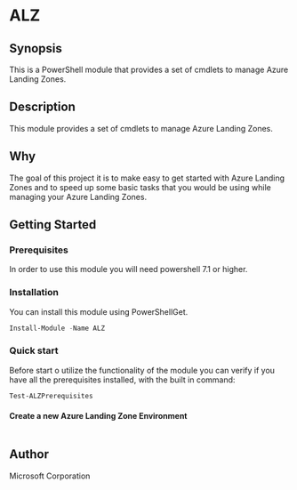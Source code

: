 # ALZ

## Synopsis

This is a PowerShell module that provides a set of cmdlets to manage Azure Landing Zones.

## Description

This module provides a set of cmdlets to manage Azure Landing Zones.

## Why

The goal of this project it is to make easy to get started with Azure Landing Zones and to speed up some basic tasks that you would be using while managing your Azure Landing Zones.

## Getting Started

### Prerequisites

In order to use this module you will need powershell 7.1 or higher.

### Installation

You can install this module using PowerShellGet.

```powershell
Install-Module -Name ALZ
```

### Quick start

Before start o utilize the functionality of the module you can verify if you have all the prerequisites installed, with the built in command:

```powershell
Test-ALZPrerequisites
```

#### Create a new Azure Landing Zone Environment

```powershell


```

## Author

Microsoft Corporation

